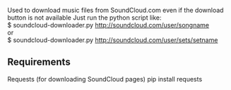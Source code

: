 Used to download music files from SoundCloud.com even if the download button is not available
Just run the python script like:  
$ soundcloud-downloader.py http://soundcloud.com/user/songname  
or  
$ soundcloud-downloader.py http://soundcloud.com/user/sets/setname

Requirements
------------

Requests (for downloading SoundCloud pages)
pip install requests